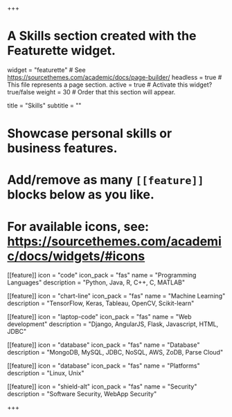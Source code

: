 +++
# A Skills section created with the Featurette widget.
widget = "featurette"  # See https://sourcethemes.com/academic/docs/page-builder/
headless = true  # This file represents a page section.
active = true  # Activate this widget? true/false
weight = 30  # Order that this section will appear.

title = "Skills"
subtitle = ""

# Showcase personal skills or business features.
# 
# Add/remove as many `[[feature]]` blocks below as you like.
# 
# For available icons, see: https://sourcethemes.com/academic/docs/widgets/#icons

[[feature]]
  icon = "code"
  icon_pack = "fas"
  name = "Programming Languages"
  description = "Python, Java, R, C++, C, MATLAB"
  
[[feature]]
  icon = "chart-line"
  icon_pack = "fas"
  name = "Machine Learning"
  description = "TensorFlow, Keras, Tableau, OpenCV, Scikit-learn"  
  
[[feature]]
  icon = "laptop-code"
  icon_pack = "fas"
  name = "Web development"
  description = "Django, AngularJS, Flask, Javascript, HTML, JDBC"

[[feature]]
  icon = "database"
  icon_pack = "fas"
  name = "Database"
  description = "MongoDB, MySQL, JDBC, NoSQL, AWS, ZoDB, Parse Cloud"
  
[[feature]]
  icon = "database"
  icon_pack = "fas"
  name = "Platforms"
  description = "Linux, Unix"
  
[[feature]]
  icon = "shield-alt"
  icon_pack = "fas"
  name = "Security"
  description = "Software Security, WebApp Security"

+++
